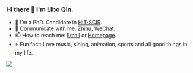 ### Hi there 👋 I'm Libo Qin.

- 🌱 I’m a PhD. Candidate in [HIT-SCIR](http://ir.hit.edu.cn/).
- 💬 Communicate with me: [Zhihu](https://www.zhihu.com/people/qinlibo_nlp), [WeChat](https://mp.weixin.qq.com/s/VhZW2qS_UC3kUdXhvAVKxA).
- 📫 How to reach me: [Email](mailto:lbqin@ir.hit.edu.cn) or [Homepage](http://ir.hit.edu.cn/~lbqin/).
- ⚡ Fun fact: Love music, sining, animation, sports and all good things in my life.

<a href="https://yizhen20133868.github.io/">
  <img align="left" src="https://github-readme-stats.vercel.app/api?username=yizhen20133868&count_private=true&show_icons=true" />
</a>  

<!--
<a href="https://yizhen20133868.github.io/">
    <img align="left" src="https://github-readme-stats.vercel.app/api/top-langs/?username=yizhen20133868&hide=HTML,PostScript,JavaScript,Java,CSS&layout=compact" />
</a>
-->






<!--
- 🔭 I’m currently working on ...
- 🌱 I’m currently learning ...
- 👯 I’m looking to collaborate on ...
- 🤔 I’m looking for help with ...
- 💬 Ask me about ...
- 📫 How to reach me: ...
- 😄 Pronouns: ...
- ⚡ Fun fact: ...
-->
